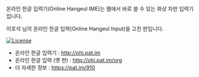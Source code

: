 온라인 한글 입력기(Online Hangeul IME)</strong>는 웹에서 바로 쓸 수 있는 화상 자판 입력기입니다.

이호석 님의 온라인 한글 입력(Online Hangeul Input)을 고친 판입니다.

[![License](https://img.shields.io/badge/license-GPL-green.svg)](http://www.gnu.org/licenses/gpl.html)

* 온라인 한글 입력기 : http://ohi.pat.im
* 온라인 한글 입력 (옛 판) : http://ohi.pat.im/org
* 더 자세한 정보 : https://pat.im/910